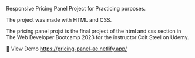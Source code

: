 Responsive Pricing Panel Project for Practicing purposes.

The project was made with HTML and CSS.

The pricing panel projst is the final project of the html and css section in The Web Developer Bootcamp 2023 for the instructor Colt Steel on Udemy.

🔗 View Demo https://pricing-panel-ae.netlify.app/
